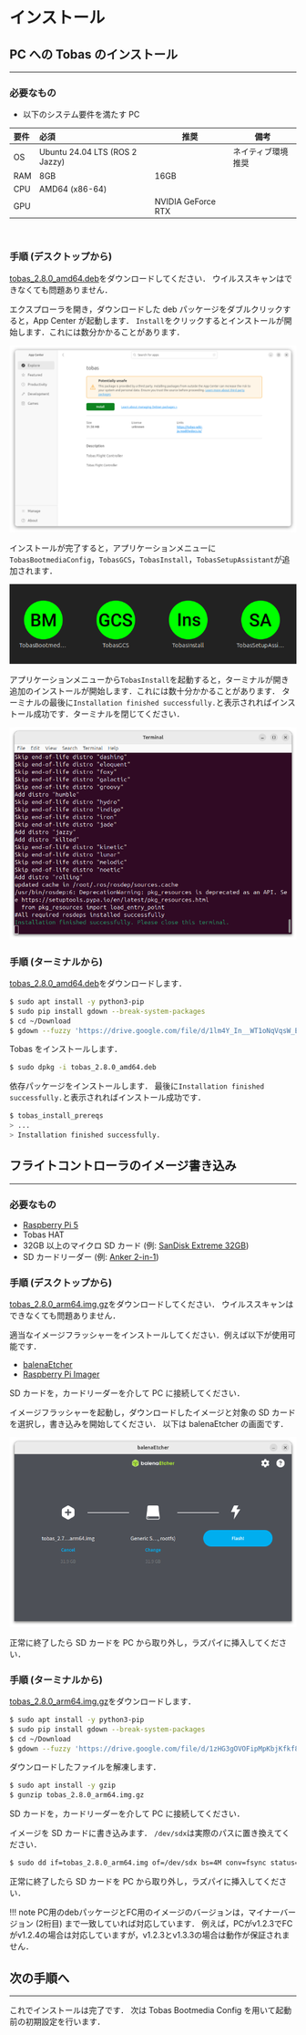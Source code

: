 # インストール

## PC への Tobas のインストール

---

### 必要なもの

- 以下のシステム要件を満たす PC <!-- cf. https://www.solidworks.com/ja/support/system-requirements -->

| 要件 | 必須                           | 推奨               | 備考               |
| :--- | :----------------------------- | ------------------ | ------------------ |
| OS   | Ubuntu 24.04 LTS (ROS 2 Jazzy) |                    | ネイティブ環境推奨 |
| RAM  | 8GB                            | 16GB               |                    |
| CPU  | AMD64 (x86-64)                 |                    |                    |
| GPU  |                                | NVIDIA GeForce RTX |                    |

<br>

### 手順 (デスクトップから)

<a href=https://drive.google.com/file/d/1lm4Y_In__WT1oNqVqsW_EevMR5N7WAQU/view target="_blank">tobas_2.8.0_amd64.deb</a>をダウンロードしてください．
ウイルススキャンはできなくても問題ありません．

エクスプローラを開き，ダウンロードした deb パッケージをダブルクリックすると，App Center が起動します．
`Install`をクリックするとインストールが開始します．これには数分かかることがあります．

![app_center](resources/installation/app_center.png)

インストールが完了すると，アプリケーションメニューに`TobasBootmediaConfig`，`TobasGCS`，`TobasInstall`，`TobasSetupAssistant`が追加されます．

![applications](resources/installation/applications.png)

アプリケーションメニューから`TobasInstall`を起動すると，ターミナルが開き追加のインストールが開始します．これには数十分かかることがあります．
ターミナルの最後に`Installation finished successfully.`と表示されればインストール成功です．ターミナルを閉じてください．

![terminal](resources/installation/terminal.png)

### 手順 (ターミナルから)

<a href=https://drive.google.com/file/d/1lm4Y_In__WT1oNqVqsW_EevMR5N7WAQU/view target="_blank">tobas_2.8.0_amd64.deb</a>をダウンロードします．

```bash
$ sudo apt install -y python3-pip
$ sudo pip install gdown --break-system-packages
$ cd ~/Download
$ gdown --fuzzy 'https://drive.google.com/file/d/1lm4Y_In__WT1oNqVqsW_EevMR5N7WAQU/view'
```

Tobas をインストールします．

```bash
$ sudo dpkg -i tobas_2.8.0_amd64.deb
```

依存パッケージをインストールします．
最後に`Installation finished successfully.`と表示されればインストール成功です．

```bash
$ tobas_install_prereqs
> ...
> Installation finished successfully.
```

## フライトコントローラのイメージ書き込み

---

### 必要なもの

- <a href=https://www.raspberrypi.com/products/raspberry-pi-5/ target="_blank">Raspberry Pi 5</a>
- Tobas HAT <!-- TODO: URL -->
- 32GB 以上のマイクロ SD カード (例: <a href=https://shop.sandisk.com/ja-jp/products/memory-cards/microsd-cards/sandisk-extreme-uhs-i-microsd target="_blank">SanDisk Extreme 32GB</a>)
- SD カードリーダー (例: <a href=https://www.ankerjapan.com/products/a7612 target="_blank">Anker 2-in-1</a>)

### 手順 (デスクトップから)

<a href=https://drive.google.com/file/d/1zHG3gOVOFipMpKbjKfkf8CvWmIM4jpQd/view target="_blank">tobas_2.8.0_arm64.img.gz</a>をダウンロードしてください．
ウイルススキャンはできなくても問題ありません．

適当なイメージフラッシャーをインストールしてください．例えば以下が使用可能です．

- <a href=https://etcher.balena.io/ target="_blank">balenaEtcher</a>
- <a href=https://www.raspberrypi.com/software/ target="_blank">Raspberry Pi Imager</a>

SD カードを，カードリーダーを介して PC に接続してください．

イメージフラッシャーを起動し，ダウンロードしたイメージと対象の SD カードを選択し，書き込みを開始してください．
以下は balenaEtcher の画面です．

![balena_etcher](resources/installation/balena_etcher.png)

正常に終了したら SD カードを PC から取り外し，ラズパイに挿入してください．

### 手順 (ターミナルから)

<a href=https://drive.google.com/file/d/1zHG3gOVOFipMpKbjKfkf8CvWmIM4jpQd/view target="_blank">tobas_2.8.0_arm64.img.gz</a>をダウンロードします．

```bash
$ sudo apt install -y python3-pip
$ sudo pip install gdown --break-system-packages
$ cd ~/Download
$ gdown --fuzzy 'https://drive.google.com/file/d/1zHG3gOVOFipMpKbjKfkf8CvWmIM4jpQd/view'
```

ダウンロードしたファイルを解凍します．

```bash
$ sudo apt install -y gzip
$ gunzip tobas_2.8.0_arm64.img.gz
```

SD カードを，カードリーダーを介して PC に接続してください．

イメージを SD カードに書き込みます．
`/dev/sdx`は実際のパスに置き換えてください．

```bash
$ sudo dd if=tobas_2.8.0_arm64.img of=/dev/sdx bs=4M conv=fsync status=progress
```

正常に終了したら SD カードを PC から取り外し，ラズパイに挿入してください．

<!-- prettier-ignore-start -->
!!! note
    PC用のdebパッケージとFC用のイメージのバージョンは，マイナーバージョン (2桁目) まで一致していれば対応しています．
    例えば，PCがv1.2.3でFCがv1.2.4の場合は対応していますが，v1.2.3とv1.3.3の場合は動作が保証されません．
<!-- prettier-ignore-end -->

## 次の手順へ

---

これでインストールは完了です．
次は Tobas Bootmedia Config を用いて起動前の初期設定を行います．
